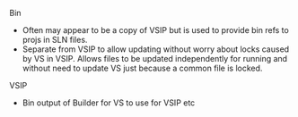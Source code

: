 Bin

- Often may appear to be a copy of VSIP but is used to provide bin refs to projs in SLN files. 
- Separate from VSIP to allow updating without worry about locks caused by VS in VSIP. Allows
files to be updated independently for running and without need to update VS just because a 
common file is locked.

VSIP

- Bin output of Builder for VS to use for VSIP etc
